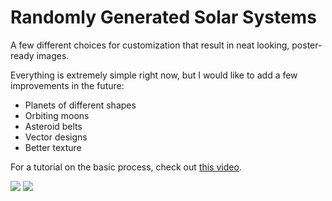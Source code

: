 # Randomly Generated Solar Systems

A few different choices for customization that result in neat looking, poster-ready images.

Everything is extremely simple right now, but I would like to add a few improvements in the future:

  * Planets of different shapes 
  * Orbiting moons
  * Asteroid belts
  * Vector designs
  * Better texture

For a tutorial on the basic process, check out [this video](https://www.youtube.com/watch?v=XSgerkCVbFc).

![](https://github.com/erdavids/Generative-Space-System/blob/master/Examples/Generative-Space-Texture-3000w-1502h.png)
![](https://github.com/erdavids/Generative-Space-System/blob/master/Examples/Generative-Space-Texture-3000w-1501h.png)
